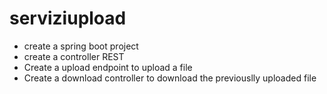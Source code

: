 # serviziupload
- create a spring boot project
- create a controller REST
- Create a upload endpoint to upload a file
- Create a download controller to download the previouslly uploaded file
